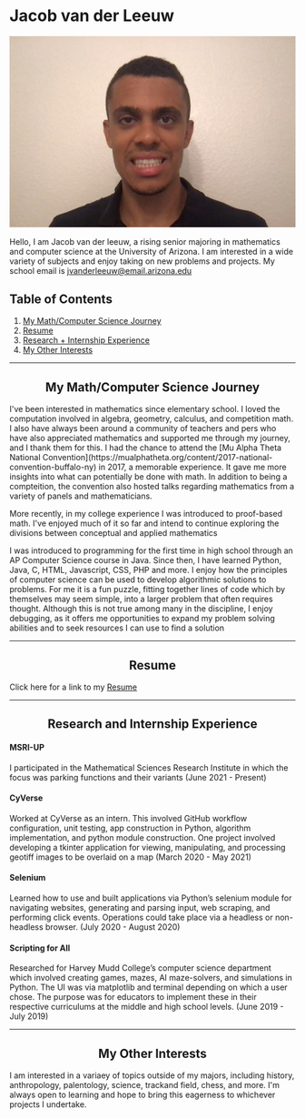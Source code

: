 # Jacob van der Leeuw
<img src="https://github.com/jvanderleeuw/jvanderleeuw.github.io/blob/main/Jacob_Photo.jpg" alt="Jacob" class="inline"/>

Hello, I am Jacob van der leeuw, a rising senior majoring in mathematics and computer science at the University of Arizona. I am interested in a wide variety of subjects and enjoy taking on new problems and projects. My school email is jvanderleeuw@email.arizona.edu

## Table of Contents

1. [My Math/Computer Science Journey](#Math/CS)
2. [Resume](#Resume)
3. [Research + Internship Experience](#Experience)
4. [My Other Interests](#Interests)

<hr>
<h2 align="center">My Math/Computer Science Journey <a name="Math/CS"/></h2>
I've been interested in mathematics since elementary school. I loved the computation involved in algebra, geometry, calculus, and competition math. I also have always been around a community of teachers and pers who have also appreciated mathematics and supported me through my journey, and I thank them for this. I had the chance to attend the [Mu Alpha Theta National Convention](https://mualphatheta.org/content/2017-national-convention-buffalo-ny) in 2017, a memorable experience. It gave me more insights into what can potentially be done with math. In addition to being a compteition, the convention also hosted talks regarding mathematics from a variety of panels and mathematicians.

More recently, in my college experience I was introduced to proof-based math. I've enjoyed much of it so far and intend to continue exploring the divisions between conceptual and applied mathematics

I was introduced to programming for the first time in high school through an AP Computer Science course in Java. Since then, I have learned Python, Java, C, HTML, Javascript, CSS, PHP and more. I enjoy how the principles of computer science can be used to develop algorithmic solutions to problems. For me it is a fun puzzle, fitting together lines of code which by themselves may seem simple, into a larger problem that often requires thought. Although this is not true among many in the discipline, I enjoy debugging, as it offers me opportunities to expand my problem solving abilities and to seek resources I can use to find a solution 

<hr>
<h2 align="center">Resume <a name="Resume"/></h2>
Click here for a link to my <a href="https://github.com/jvanderleeuw/jvanderleeuw.github.io/blob/main/Jacob_Resume.pdf">
Resume
</a>

<hr>
<h2 align="center">Research and Internship Experience<a name="Research"/></h2>

#### MSRI-UP
I participated in the Mathematical Sciences Research Institute in which the focus was parking functions and their variants
(June 2021 - Present)

#### CyVerse
Worked at CyVerse as an intern. This involved GitHub workflow configuration, unit testing, app construction in Python, algorithm implementation, and python module construction. One project involved developing a tkinter application for viewing, manipulating, and processing geotiff images to be overlaid on a map
(March 2020 - May 2021)

#### Selenium
Learned how to use and built applications via Python’s selenium module for navigating websites, generating and parsing input, web scraping, and performing click events. Operations could take place via a headless or non-headless browser. 
(July 2020 - August 2020)

#### Scripting for All
Researched for Harvey Mudd College’s computer science department which involved creating games, mazes, AI maze-solvers, and simulations in Python. The UI was via matplotlib and terminal depending on which a user chose. The purpose was for educators to implement these in their respective curriculums at the middle and high school levels.
(June 2019 - July 2019)

<hr>
<h2 align="center">My Other Interests<a name="Interests"/></h2>
I am interested in a variaey of topics outside of my majors, including history, anthropology, palentology, science, trackand field, chess, and more. I'm always open to learning and hope to bring this eagerness to whichever projects I undertake.


